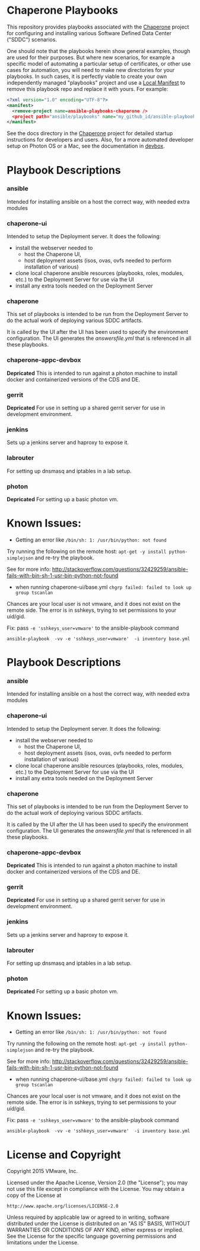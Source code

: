 # Chaperone Playbooks

This repository provides playbooks associated with the
[Chaperone](https://github.com/vmware/chaperone) project
for configuring and installing various Software Defined Data Center ("SDDC")
scenarios.

One should note that the playbooks herein show general examples, though are
used for their purposes. But where new scenarios, for example a specific
model of automating a particular setup of certificates, or other use cases
for automation, you will need to make new directories for your playbooks.
In such cases, it is perfectly viable to create your own independently
managed "playbooks" project and use a [Local Manifest](https://gerrit.googlesource.com/git-repo/+/master/docs/manifest-format.txt#335)
to remove this playbook repo and replace it with yours. For example:

```xml
<?xml version="1.0" encoding="UTF-8"?>
<manifest>
  <remove-project name=ansible-playbooks-chaperone />
  <project path="ansible/playbooks" name="my_github_id/ansible-playbooks-chaperone" remote="github"/>
</manifest>
```

See the docs directory in the
[Chaperone](https://github.com/vmware/chaperone) project for detailed
startup instructions for developers and users. Also, for a more automated
developer setup on Photon OS or a Mac, see the documentation in
[devbox](devbox).

# Playbook Descriptions

### ansible
Intended for installing ansible on a host the correct way, with needed extra modules

### chaperone-ui
Intended to setup the Deployment server.  It does the following:
* install the webserver needed to
  * host the Chaperone UI,
  * host deployment assets (isos, ovas, ovfs needed to perform installation of various)
* clone local chaperone ansible resources (playbooks, roles, modules, etc.) to the Deployment Server for use via the UI
* install any extra tools needed on the Deployment Server

### chaperone
This set of playbooks is intended to be run from the Deployment Server to do the actual
work of deploying various SDDC artifacts.

It is called by the UI after the UI has been used to specify the environment configuration.
The UI generates the *answersfile.yml* that is referenced in all these playbooks.


### chaperone-appc-devbox
**Depricated**
This is intended to run against a photon machine to install
docker and containerized versions of the CDS and DE.

### gerrit
**Depricated**
For use in setting up a shared gerrit server for use in
development environment.


### jenkins
Sets up a jenkins server and haproxy to expose it.

### labrouter

For setting up dnsmasq and iptables in a lab setup.

### photon

**Depricated**
For setting up a basic photon vm.


# Known Issues:
* Getting an error like `/bin/sh: 1: /usr/bin/python: not found`

Try running the following on the remote host: `apt-get -y install python-simplejson` and re-try the playbook.

See for more info: http://stackoverflow.com/questions/32429259/ansible-fails-with-bin-sh-1-usr-bin-python-not-found


* when running chaperone-ui/base.yml `chgrp failed: failed to look up group tscanlan`

Chances are your local user is not vmware, and it does not exist on the remote side.
The error is in sshkeys, trying to set permissions to your uid/gid.

Fix: pass `-e 'sshkeys_user=vmware'` to the ansible-playbook command

    ansible-playbook  -vv -e 'sshkeys_user=vmware'  -i inventory base.yml



# Playbook Descriptions

### ansible
Intended for installing ansible on a host the correct way, with needed extra modules

### chaperone-ui
Intended to setup the Deployment server.  It does the following:
* install the webserver needed to
  * host the Chaperone UI,
  * host deployment assets (isos, ovas, ovfs needed to perform installation of various)
* clone local chaperone ansible resources (playbooks, roles, modules, etc.) to the Deployment Server for use via the UI
* install any extra tools needed on the Deployment Server

### chaperone
This set of playbooks is intended to be run from the Deployment Server to do the actual
work of deploying various SDDC artifacts.

It is called by the UI after the UI has been used to specify the environment configuration.
The UI generates the *answersfile.yml* that is referenced in all these playbooks.


### chaperone-appc-devbox
**Depricated**
This is intended to run against a photon machine to install
docker and containerized versions of the CDS and DE.

### gerrit
**Depricated**
For use in setting up a shared gerrit server for use in
development environment.


### jenkins
Sets up a jenkins server and haproxy to expose it.

### labrouter

For setting up dnsmasq and iptables in a lab setup.

### photon

**Depricated**
For setting up a basic photon vm.


# Known Issues:
* Getting an error like `/bin/sh: 1: /usr/bin/python: not found`

Try running the following on the remote host: `apt-get -y install python-simplejson` and re-try the playbook.

See for more info: http://stackoverflow.com/questions/32429259/ansible-fails-with-bin-sh-1-usr-bin-python-not-found


* when running chaperone-ui/base.yml `chgrp failed: failed to look up group tscanlan`

Chances are your local user is not vmware, and it does not exist on the remote side.
The error is in sshkeys, trying to set permissions to your uid/gid.

Fix: pass `-e 'sshkeys_user=vmware'` to the ansible-playbook command

    ansible-playbook  -vv -e 'sshkeys_user=vmware'  -i inventory base.yml



# License and Copyright

Copyright 2015 VMware, Inc.

Licensed under the Apache License, Version 2.0 (the "License");
you may not use this file except in compliance with the License.
You may obtain a copy of the License at

    http://www.apache.org/licenses/LICENSE-2.0

Unless required by applicable law or agreed to in writing, software
distributed under the License is distributed on an "AS IS" BASIS,
WITHOUT WARRANTIES OR CONDITIONS OF ANY KIND, either express or implied.
See the License for the specific language governing permissions and
limitations under the License.


